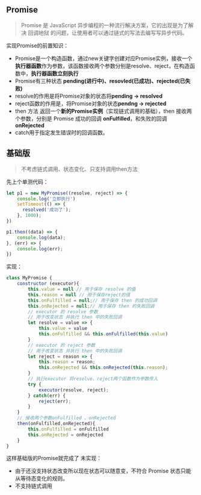 ## Promise
> Promise 是 JavaScript 异步编程的一种流行解决方案，它的出现是为了解决 回调地狱 的问题，让使用者可以通过链式的写法去编写写异步代码。

实现Promise的前置知识：
- Promise是一个构造函数，通过new关键字创建对应Promise实例，接收一个**执行器函数**作为参数，该函数接收两个参数分别是resolve、reject，在构造函数中，**执行器函数立刻执行**
- Promise有三种状态 **pending(进行中)、resovled(已成功)、rejected(已失败)**
- resolve的作用是将Promise对象的状态将**pending -> resolved**
- reject函数的作用是，将Promise对象的状态**pendng -> rejected**
- then 方法 返回一个**新的Promise实例**（实现链式调用的基础），then 接收两个参数，分别是 Promise 成功的回调 **onFulfilled**，和失败的回调 **onRejected**
- catch用于指定发生错误时的回调函数。

## 基础版
> 不考虑链式调用、状态变化、只支持调用then方法

先上个单测代码：
```js
let p1 = new MyPromise((resolve, reject) => {
    console.log('立即执行')
    setTimeout(() => {
      resolved('成功了');
    }, 1000);
})

p1.then((data) => {
    console.log(data);
}, (err) => {
    console.log(err);
})
```
实现：
```js
class MyPromise {
    constructor (executor){
        this.value = null // 用于保存 resolve 的值
        this.reason = null // 用于保存reject的值
        this.onFulfilled = null;// 用于保存 then 的成功回调
        this.onRejected = null;// 用于保存 then 的失败回调
        // executor 的 resolve 参数
        // 用于改变状态 并执行 then 中的失败回调
        let resolve = value => {
            this.value = value
            this.onFulfilled && this.onFulfilled(this.value)
        }
        // executor 的 reject 参数
        // 用于改变状态 并执行 then 中的失败回调
        let reject = reason => {
            this.reason = reason;
            this.onRejected && this.onRejected(this.reason);
        }
        // 执行executor 将resolve、reject两个函数作为参数传入
        try {
            executor(resolve, reject);
        } catch(err) {
            reject(err);
        }
    }
    // 接收两个参数onFulfilled 、onRejected
    then(onFulfilled,onRejected){
        this.onFulfilled = onFulfilled
        this.onRejected = onRejected
    }
}
```
这样基础版的Promise就完成了
未实现：
- 由于还没支持状态改变所以现在状态可以随意变，不符合 Promise 状态只能从等待态变化的规则。
- 不支持链式调用